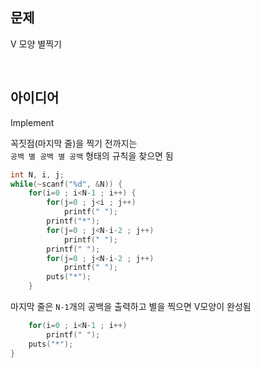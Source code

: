 ## 문제
V 모양 별찍기

<br/>

## 아이디어
Implement

꼭짓점(마지막 줄)을 찍기 전까지는  
`공백 별 공백 별 공백` 형태의 규칙을 찾으면 됨
```c
int N, i, j;
while(~scanf("%d", &N)) {
	for(i=0 ; i<N-1 ; i++) {
		for(j=0 ; j<i ; j++)
			printf(" ");
		printf("*");
		for(j=0 ; j<N-i-2 ; j++)
			printf(" ");
		printf(" ");
		for(j=0 ; j<N-i-2 ; j++)
			printf(" ");
		puts("*");
	}
```
마지막 줄은 `N-1`개의 공백을 출력하고 별을 찍으면 V모양이 완성됨
```c
	for(i=0 ; i<N-1 ; i++)
		printf(" ");
	puts("*");
}
```